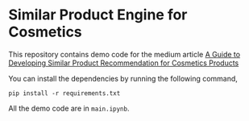 # Similar Product Engine for Cosmetics

This repository contains demo code for the medium article [A Guide to Developing Similar Product Recommendation for Cosmetics Products](https://medium.com/the-beta-labs-tech-blog/a-guide-to-develop-similar-product-recommendation-for-cosmetics-products-2295afacb0c8)

You can install the dependencies by running the following command,
```
pip install -r requirements.txt
```
All the demo code are in `main.ipynb`. 
